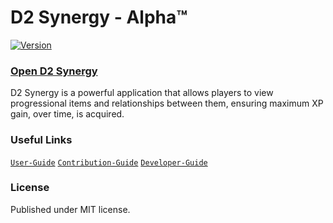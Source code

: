 # D2 Synergy - Alpha™

[![Version](https://img.shields.io/badge/Version-ALPHA-yellow)](https://github.com/brendanprice2003/D2Synergy_v0.3)

### [Open D2 Synergy](https://d2synergy.com/)

D2 Synergy is a powerful application that allows players to view progressional items and relationships between them, ensuring maximum XP gain, over time, is acquired.

### Useful Links

[`User-Guide`](https://github.com/brendanprice2003/D2-Synergy/wiki/User-Guide)
[`Contribution-Guide`](https://github.com/brendanprice2003/D2-Synergy/wiki/Contribution-Guide)
[`Developer-Guide`](https://github.com/brendanprice2003/D2-Synergy/wiki/Developer-Guide)

### License

Published under MIT license.
